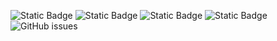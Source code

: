 ![Static Badge](https://img.shields.io/badge/blacklists-61-000000) ![Static Badge](https://img.shields.io/badge/blacklisted-2989073-cc0000) ![Static Badge](https://img.shields.io/badge/whitelisted-2254-00CC00) ![Static Badge](https://img.shields.io/badge/streaming_blacklist-28107-000000) ![GitHub issues](https://img.shields.io/github/issues/fabriziosalmi/blacklists)

